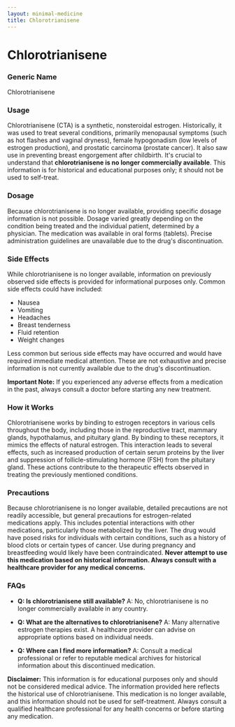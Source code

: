 ```yaml
---
layout: minimal-medicine
title: Chlorotrianisene
---
```


# Chlorotrianisene
### Generic Name
Chlorotrianisene

### Usage
Chlorotrianisene (CTA) is a synthetic, nonsteroidal estrogen.  Historically, it was used to treat several conditions, primarily menopausal symptoms (such as hot flashes and vaginal dryness), female hypogonadism (low levels of estrogen production), and prostatic carcinoma (prostate cancer). It also saw use in preventing breast engorgement after childbirth.  It's crucial to understand that **chlorotrianisene is no longer commercially available**.  This information is for historical and educational purposes only; it should not be used to self-treat.


### Dosage
Because chlorotrianisene is no longer available, providing specific dosage information is not possible.  Dosage varied greatly depending on the condition being treated and the individual patient, determined by a physician.  The medication was available in oral forms (tablets).  Precise administration guidelines are unavailable due to the drug's discontinuation.


### Side Effects
While chlorotrianisene is no longer available, information on previously observed side effects is provided for informational purposes only.  Common side effects could have included:

* Nausea
* Vomiting
* Headaches
* Breast tenderness
* Fluid retention
* Weight changes

Less common but serious side effects may have occurred and would have required immediate medical attention.  These are not exhaustive and precise information is not currently available due to the drug's discontinuation.

**Important Note:** If you experienced any adverse effects from a medication in the past, always consult a doctor before starting any new treatment.


### How it Works
Chlorotrianisene works by binding to estrogen receptors in various cells throughout the body, including those in the reproductive tract, mammary glands, hypothalamus, and pituitary gland.  By binding to these receptors, it mimics the effects of natural estrogen.  This interaction leads to several effects, such as increased production of certain serum proteins by the liver and suppression of follicle-stimulating hormone (FSH) from the pituitary gland. These actions contribute to the therapeutic effects observed in treating the previously mentioned conditions.


### Precautions
Because chlorotrianisene is no longer available, detailed precautions are not readily accessible, but general precautions for estrogen-related medications apply.  This includes potential interactions with other medications, particularly those metabolized by the liver.  The drug would have posed risks for individuals with certain conditions, such as a history of blood clots or certain types of cancer.  Use during pregnancy and breastfeeding would likely have been contraindicated.  **Never attempt to use this medication based on historical information. Always consult with a healthcare provider for any medical concerns.**


### FAQs

* **Q: Is chlorotrianisene still available?** A: No, chlorotrianisene is no longer commercially available in any country.

* **Q: What are the alternatives to chlorotrianisene?** A:  Many alternative estrogen therapies exist.  A healthcare provider can advise on appropriate options based on individual needs.

* **Q: Where can I find more information?** A:  Consult a medical professional or refer to reputable medical archives for historical information about this discontinued medication.


**Disclaimer:** This information is for educational purposes only and should not be considered medical advice. The information provided here reflects the historical use of chlorotrianisene.  This medication is no longer available, and this information should not be used for self-treatment.  Always consult a qualified healthcare professional for any health concerns or before starting any medication.
